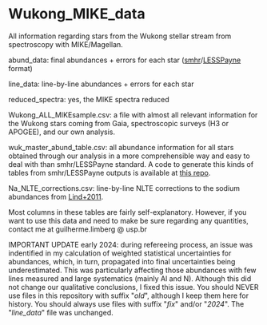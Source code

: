 # Wukong_MIKE_data
All information regarding stars from the Wukong stellar stream from spectroscopy with MIKE/Magellan.

abund_data: final abundances + errors for each star ([smhr](https://github.com/andycasey/smhr)/[LESSPayne](https://github.com/alexji/LESSPayne) format)

line_data: line-by-line abundances + errors for each star

reduced_spectra: yes, the MIKE spectra reduced

Wukong_ALL_MIKEsample.csv: a file with almost all relevant information for the Wukong stars coming from Gaia, spectroscopic surveys (H3 or APOGEE), and our own analysis. 

wuk_master_abund_table.csv: all abundance information for all stars obtained through our analysis in a more comprehensible way and easy to deal with than smhr/LESSPayne standard. A code to generate this kinds of tables from smhr/LESSPayne outputs is available at [this repo](https://github.com/guilhermelimberg/abund-tables).

Na_NLTE_corrections.csv: line-by-line NLTE corrections to the sodium abundances from [Lind+2011](https://ui.adsabs.harvard.edu/abs/2011A%26A...528A.103L/abstract).

Most columns in these tables are fairly self-explanatory. However, if you want to use this data and need to make be sure regarding any quantities, contact me at guilherme.limberg @ usp.br

IMPORTANT UPDATE early 2024: during refereeing process, an issue was indentified in my calculation of weighted statistical uncertainties for abundances, which, in turn, propagated into final uncertainties being underestimated. This was particularly affecting those abundances with few lines measured and large systematics (mainly Al and N). Although this did not change our qualitative conclusions, I fixed this issue. You should NEVER use files in this repository with suffix "_old_", although I keep them here for history. You should always use files with suffix "_fix_" and/or "_2024_". The "_line_data_" file was unchanged.
